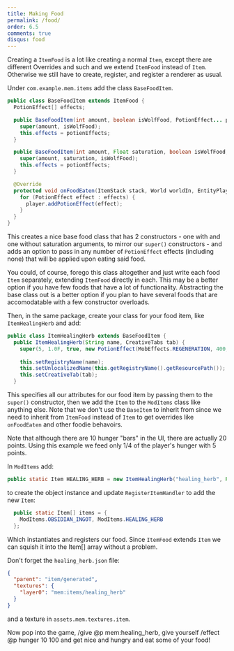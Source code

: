 ```yaml
---
title: Making Food
permalink: /food/
order: 6.5
comments: true
disqus: food
---
```


Creating a `ItemFood` is a lot like creating a normal `Item`, except there are different Overrides and such and we extend `ItemFood` instead of `Item`. Otherwise we still have to create, register, and register a renderer as usual.

Under `com.example.mem.items` add the class `BaseFoodItem`.

```java
public class BaseFoodItem extends ItemFood {
  PotionEffect[] effects;

  public BaseFoodItem(int amount, boolean isWolfFood, PotionEffect... potienEffects) {
    super(amount, isWolfFood);
    this.effects = potienEffects;
  }

  public BaseFoodItem(int amount, Float saturation, boolean isWolfFood, PotionEffect... potionEffects) {
    super(amount, saturation, isWolfFood);
    this.effects = potionEffects;
  }

  @Override
  protected void onFoodEaten(ItemStack stack, World worldIn, EntityPlayer player) {
    for (PotionEffect effect : effects) {
      player.addPotionEffect(effect);
    }
  }
}
```

This creates a nice base food class that has 2 constructors - one with and one without saturation arguments, to mirror our `super()` constructors - and adds an option to pass in any number of `PotionEffect` effects (including none) that will be applied upon eating said food.

You could, of course, forego this class altogether and just write each food `Item` separately, extending `ItemFood` directly in each. This may be a better option if you have few foods that have a lot of functionality. Abstracting the base class out is a better option if you plan to have several foods that are accomodatable with a few constructor overloads.

Then, in the same package, create your class for your food item, like `ItemHealingHerb` and add:

```java
public class ItemHealingHerb extends BaseFoodItem {
  public ItemHealingHerb(String name, CreativeTabs tab) {
    super(5, 1.0F, true, new PotionEffect(MobEffects.REGENERATION, 400, 1);
    
    this.setRegistryName(name);
    this.setUnlocalizedName(this.getRegistryName().getResourcePath());    
    this.setCreativeTab(tab);
  }
```

This specifies all our attributes for our food item by passing them to the `super()` constructor, then we add the `Item` to the `ModItems` class like anything else. Note that we don't use the `BaseItem` to inherit from since we need to inherit from `ItemFood` instead of `Item` to get overrides like `onFoodEaten` and other foodie behavoirs.

Note that although there are 10 hunger "bars" in the UI, there are actually 20 points. Using this example we feed only 1/4 of the player's hunger with 5 points.

In `ModItems` add:

```java
public static Item HEALING_HERB = new ItemHealingHerb("healing_herb", Ref.tabExample);

```
to create the object instance and update `RegisterItemHandler` to add the new `Item`:

```java
  public static Item[] items = {
    ModItems.OBSIDIAN_INGOT, ModItems.HEALING_HERB
  };
```

Which instantiates and registers our food. Since `ItemFood` extends `Item` we can squish it into the Item[] array without a problem.

Don't forget the `healing_herb.json` file:

```json
{
  "parent": "item/generated",
  "textures": {
    "layer0": "mem:items/healing_herb"
  }
}
```

and a texture in `assets.mem.textures.item`.

Now pop into the game, /give @p mem:healing_herb, give yourself /effect @p hunger 10 100 and get nice and hungry and eat some of your food!

